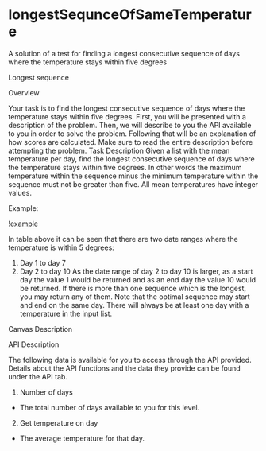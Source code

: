 # longestSequnceOfSameTemperature
A solution of a test for finding a longest consecutive sequence of days where the temperature stays within five degrees

Longest sequence

Overview

Your task is to find the longest consecutive sequence of days where the temperature stays within five degrees. First, you will be presented with a description of the problem. Then, we will describe to you the API available to you in order to solve the problem. Following that will be an explanation of how scores are calculated.
Make sure to read the entire description before attempting the problem.
Task Description
Given a list with the mean temperature per day, find the longest consecutive sequence of days where the temperature stays within five degrees. In other words the maximum temperature within the sequence minus the minimum temperature within the sequence must not be greater than five. All mean temperatures have integer values.

Example:

[!example](temp1.png)
 
In table above it can be seen that there are two date ranges where the temperature is within 5 degrees:
1.	Day 1 to day 7
2.	Day 2 to day 10
As the date range of day 2 to day 10 is larger, as a start day the value 1 would be returned and as an end day the value 10 would be returned. If there is more than one sequence which is the longest, you may return any of them.
Note that the optimal sequence may start and end on the same day. There will always be at least one day with a temperature in the input list.

Canvas Description

 
API Description

The following data is available for you to access through the API provided. Details about the API functions and the data they provide can be found under the API tab.
1.	Number of days
 - The total number of days available to you for this level.
2.	Get temperature on day
 - The average temperature for that day.

